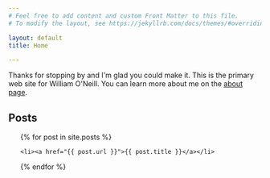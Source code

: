 ```yaml
---
# Feel free to add content and custom Front Matter to this file.
# To modify the layout, see https://jekyllrb.com/docs/themes/#overriding-theme-defaults

layout: default
title: Home

---
```





Thanks for stopping by and I'm glad you could make it. This is the primary web site for William O'Neill. You can learn more about me on the [about page](/about/).

## Posts

<ul>
  {% for post in site.posts %}
    
    <li><a href="{{ post.url }}">{{ post.title }}</a></li>
    
      
   
  {% endfor %}
</ul>
